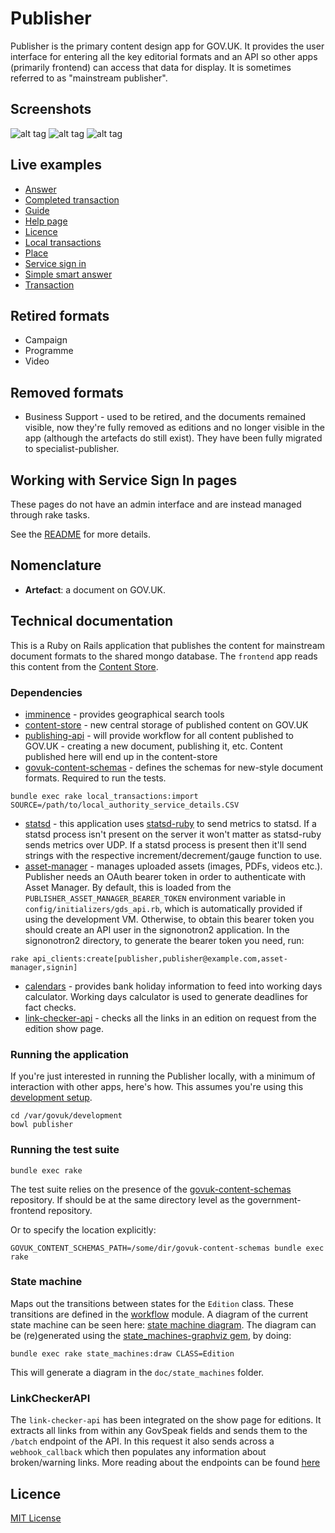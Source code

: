 # Publisher

Publisher is the primary content design app for GOV.UK. It provides the user interface for
entering all the key editorial formats and an API so other apps (primarily frontend) can
access that data for display. It is sometimes referred to as "mainstream publisher".

## Screenshots

![alt tag](doc/publisher_document_screenshot.png)
![alt tag](doc/publisher_admin_screenshot.png)
![alt tag](doc/publisher_edit_screenshot.png)

## Live examples
- [Answer](https://www.gov.uk/smart-meters)
- [Completed transaction](https://www.gov.uk/done/make-lpa)
- [Guide](https://www.gov.uk/council-tax-appeals)
- [Help page](https://www.gov.uk/help/accessibility)
- [Licence](https://www.gov.uk/day-nurseries-wales)
- [Local transactions](https://www.gov.uk/complain-about-your-council)
- [Place](https://www.gov.uk/ukonline-centre-internet-access-computer-training)
- [Service sign in](https://www.gov.uk/log-in-file-self-assessment-tax-return/sign-in)
- [Simple smart answer](https://www.gov.uk/qualify-tax-credits)
- [Transaction](https://www.gov.uk/council-tax-bands)

## Retired formats
- Campaign
- Programme
- Video

## Removed formats
- Business Support - used to be retired, and the documents remained visible, now
  they're fully removed as editions and no longer visible in the app (although
  the artefacts do still exist).  They have been fully migrated to
  specialist-publisher.

## Working with Service Sign In pages
These pages do not have an admin interface and are instead managed through rake tasks.

See the [README](app/lib/service_sign_in/README.md) for more details.

## Nomenclature

- **Artefact**: a document on GOV.UK.

## Technical documentation

This is a Ruby on Rails application that publishes the content for mainstream document formats to the shared mongo database. The `frontend` app reads this content from the [Content Store](https://github.com/alphagov/content-store).

### Dependencies

- [imminence](https://github.com/alphagov/imminence) - provides geographical search tools
- [content-store](https://github.com/alphagov/content-store) - new central storage of published content on GOV.UK
- [publishing-api](https://github.com/alphagov/publishing-api) - will provide workflow for all content published to GOV.UK - creating a new document, publishing it, etc. Content published here will end up in the content-store
- [govuk-content-schemas](http://github.com/alphagov/govuk-content-schemas) - defines the schemas for new-style document formats. Required to run the tests.

```shell
bundle exec rake local_transactions:import SOURCE=/path/to/local_authority_service_details.CSV
```

- [statsd](https://github.com/etsy/statsd/) - this application uses [statsd-ruby](http://rubygems.org/gems/statsd-ruby) to send metrics to statsd. If a statsd process isn't present on the server it won't matter as statsd-ruby sends metrics over UDP. If a statsd process is present then
it'll send strings with the respective increment/decrement/gauge function to use.
- [asset-manager](https://github.com/alphagov/asset-manager) - manages uploaded assets (images, PDFs, videos etc.). Publisher needs an OAuth bearer token in order to authenticate with Asset Manager. By default, this is loaded from the `PUBLISHER_ASSET_MANAGER_BEARER_TOKEN` environment variable in `config/initializers/gds_api.rb`, which is automatically provided if using the development VM.
Otherwise, to obtain this bearer token you should create an API user in the signonotron2 application. In the signonotron2 directory, to generate the bearer token you need, run:

```shell
rake api_clients:create[publisher,publisher@example.com,asset-manager,signin]
```

- [calendars](https://github.com/alphagov/calendars) - provides bank holiday information to feed into working days calculator.  Working days calculator is used to generate deadlines for fact checks.
- [link-checker-api](https://github.com/alphagov/link-checker-api) - checks all the links in an edition on request from the edition show page.

### Running the application

If you're just interested in running the Publisher locally, with a minimum of interaction
with other apps, here's how. This assumes you're using this [development setup](https://github.gds/gds/development).

```shell
cd /var/govuk/development
bowl publisher
```

### Running the test suite

`bundle exec rake`

The test suite relies on the presence of the [govuk-content-schemas](http://github.com/alphagov/govuk-content-schemas)
repository. If should be at the same directory level as the government-frontend repository.

Or to specify the location explicitly:

`GOVUK_CONTENT_SCHEMAS_PATH=/some/dir/govuk-content-schemas bundle exec rake`

### State machine

Maps out the transitions between states for the `Edition` class. These transitions are defined in the [workflow](app/models/workflow.rb) module.
A diagram of the current state machine can be seen here: [state machine diagram](doc/state_machines/state_machine_diagram_for_edition.png).
The diagram can be (re)generated using the [state_machines-graphviz gem](https://github.com/state-machines/state_machines-graphviz), by doing:

`bundle exec rake state_machines:draw CLASS=Edition`

This will generate a diagram in the `doc/state_machines` folder.

### LinkCheckerAPI

The `link-checker-api` has been integrated on the show page for editions. It extracts all links from within any GovSpeak fields and sends them to the `/batch` endpoint of the API. In this request it also sends across a `webhook_callback` which then populates any information about broken/warning links. More reading about the endpoints can be found [here](https://docs.publishing.service.gov.uk/apis/link-checker-api.html)

## Licence

[MIT License](LICENSE)
